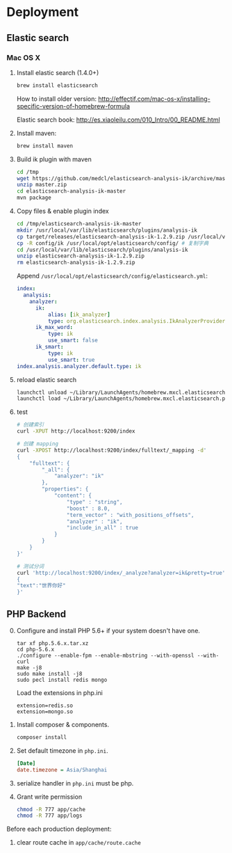 Deployment
==========

## Elastic search

### Mac OS X

1. Install elastic search (1.4.0+)

   ```bash
   brew install elasticsearch
   ```

   How to install older version: http://effectif.com/mac-os-x/installing-specific-version-of-homebrew-formula

   Elastic search book: http://es.xiaoleilu.com/010_Intro/00_README.html

2. Install maven:

   ```bash
   brew install maven
   ```

3. Build ik plugin with maven

   ```bash
   cd /tmp
   wget https://github.com/medcl/elasticsearch-analysis-ik/archive/master.zip
   unzip master.zip
   cd elasticsearch-analysis-ik-master
   mvn package
   ```

4. Copy files & enable plugin index

   ```bash
   cd /tmp/elasticsearch-analysis-ik-master
   mkdir /usr/local/var/lib/elasticsearch/plugins/analysis-ik
   cp target/releases/elasticsearch-analysis-ik-1.2.9.zip /usr/local/var/lib/elasticsearch/plugins/analysis-ik/
   cp -R config/ik /usr/local/opt/elasticsearch/config/ # 复制字典
   cd /usr/local/var/lib/elasticsearch/plugins/analysis-ik
   unzip elasticsearch-analysis-ik-1.2.9.zip
   rm elasticsearch-analysis-ik-1.2.9.zip
   ```

   Append `/usr/local/opt/elasticsearch/config/elasticsearch.yml`:

   ```yml
   index:
     analysis:
       analyzer:
         ik:
             alias: [ik_analyzer]
             type: org.elasticsearch.index.analysis.IkAnalyzerProvider
         ik_max_word:
             type: ik
             use_smart: false
         ik_smart:
             type: ik
             use_smart: true
   index.analysis.analyzer.default.type: ik
   ```

5. reload elastic search

   ```bash
   launchctl unload ~/Library/LaunchAgents/homebrew.mxcl.elasticsearch.plist
   launchctl load ~/Library/LaunchAgents/homebrew.mxcl.elasticsearch.plist
   ```

6. test

   ```bash
   # 创建索引
   curl -XPUT http://localhost:9200/index

   # 创建 mapping
   curl -XPOST http://localhost:9200/index/fulltext/_mapping -d'
   {
       "fulltext": {
           "_all": {
               "analyzer": "ik"
           },
           "properties": {
               "content": {
                   "type" : "string",
                   "boost" : 8.0,
                   "term_vector" : "with_positions_offsets",
                   "analyzer" : "ik",
                   "include_in_all" : true
               }
           }
       }
   }'

   # 测试分词
   curl 'http://localhost:9200/index/_analyze?analyzer=ik&pretty=true' -d '
   {
   "text":"世界你好"
   }'
   ```

## PHP Backend

0. Configure and install PHP 5.6+ if your system doesn't have one.

   ```
   tar xf php.5.6.x.tar.xz
   cd php-5.6.x
   ./configure --enable-fpm --enable-mbstring --with-openssl --with-curl
   make -j8
   sudo make install -j8
   sudo pecl install redis mongo
   ```
   
   Load the extensions in php.ini
   
   ```
   extension=redis.so
   extension=mongo.so
   ```

1. Install composer & components.
   
   ```sh
   composer install
   ```

2. Set default timezone in `php.ini`.

   ```ini
   [Date]
   date.timezone = Asia/Shanghai
   ```

3. serialize handler in `php.ini` must be php.

4. Grant write permission

   ```sh
   chmod -R 777 app/cache
   chmod -R 777 app/logs
   ```

Before each production deployment:

1. clear route cache in `app/cache/route.cache`
